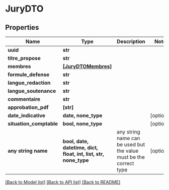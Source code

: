 # JuryDTO


## Properties
Name | Type | Description | Notes
------------ | ------------- | ------------- | -------------
**uuid** | **str** |  | 
**titre_propose** | **str** |  | 
**membres** | [**[JuryDTOMembres]**](JuryDTOMembres.md) |  | 
**formule_defense** | **str** |  | 
**langue_redaction** | **str** |  | 
**langue_soutenance** | **str** |  | 
**commentaire** | **str** |  | 
**approbation_pdf** | **[str]** |  | 
**date_indicative** | **date, none_type** |  | [optional] 
**situation_comptable** | **bool, none_type** |  | [optional] 
**any string name** | **bool, date, datetime, dict, float, int, list, str, none_type** | any string name can be used but the value must be the correct type | [optional]

[[Back to Model list]](../README.md#documentation-for-models) [[Back to API list]](../README.md#documentation-for-api-endpoints) [[Back to README]](../README.md)


